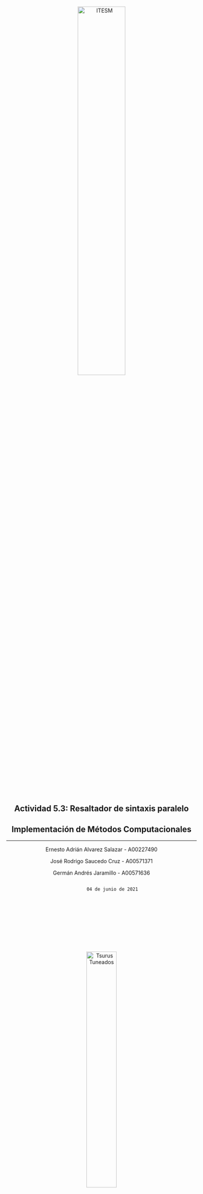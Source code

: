 <div style="height:100px;"></div>
<center>
    <img src="https://media.discordapp.net/attachments/692982204627812372/850479473454612520/Tec.png?width=1260&height=332" width="50%" alt="ITESM">
</center>
<div style="height:130px;"></div>

<!--    ACTIVIDAD   -->
<h2 align="center">
    Actividad 5.3: Resaltador de sintaxis paralelo
</h2>
<!--    MATERIA   -->
<h2 align="center">
    Implementación de Métodos Computacionales
</h2>

---
<!--    INTEGRANTES   -->
<p align="center">
    Ernesto Adrián Alvarez Salazar - A00227490
</p>
<p align="center">
    José Rodrigo Saucedo Cruz - A00571371
</p>
<p align="center">
    Germán Andrés Jaramillo - A00571636
</p>
<!--    FECHA   -->
<p align="center">
    <code align="center">
        04 de junio de 2021
    </code>
</p>

<div style="height:130px;"></div>
<center>
    <img src="https://media.discordapp.net/attachments/692982204627812372/850479438227177533/Tank.png?width=688&height=657" width="40%" alt="Tsurus Tuneados">
</center>
<div class="page"></div>



Debido a la gran demanda de soluciones que requieren de crear nuevas tecnologías, como lenguajes de programación, un resaltado sintáctico se vuelve una gran herramienta para las personas los programadores, pues así se agiliza la búsqueda de errores e incluso sentencias dentro de los archivos, eficientando el tiempo en el que tanto se escribe como en el que se prueba el código.

Al trabajar con una cantidad grande de archivos la solución llega a volverse lenta si intentamos hacer un archivo tras de otro, cosa que se convierte en un inconveniente cuando se trata de algo se hace con la esperanza de ahorrar tiempo (y motivos estéticos), para ello es necesario hacer las más optimizaciones que sean posibles.
En esta ocasión se consiguieron los siguientes datos al analizar 1000 archivos con 1000 líneas de código todos, con distintos números de hilos:

| Numero de Hilos | Tiempo (en segundos) |
|-----------------|----------------------|
|         1       |          18          |
|         2       |        13.5          |
|         3       |         8.3          |
|         5       |           8          |
|         8       |         8.2          |
|        10       |         7.9          |
|        12       |         8.1          |

Como se ve en la tabla, el uso de hilos en paralelo eficientiza en gran medida el tiempo de ejecución pues el paradigma permite que más de un proceso se ejecute al mismo momento. Esto es posible gracias a que los procesos son independientes entre sí.

En nuestro código estamos destinando un archivo a cada hilo del procesador, una vez termina de hacer el proceso se le asigna un nuevo archivo. Esto de primera instancia es una solución muy completa, pero mientras probamos el código nos dimos cuenta que varios hilos podían analizar un mismo archivo, entonces tuvimos que buscar una manera diferente de destinar los archivos a los hilos; se optó por hacer una cola compartida que se accediera de manera sincronizada

```java
synchronized public void addFile(String fileName){
    convert.add(fileName);
    System.out.println(fileName+" ( "+convert.size()+" )");
}
synchronized public String getFile(){
    if(!convert.isEmpty()){
        String aux = convert.peek();
        convert.remove();
        return aux;
    }
    finished();
    return null;
}
```


<div class="page"></div>